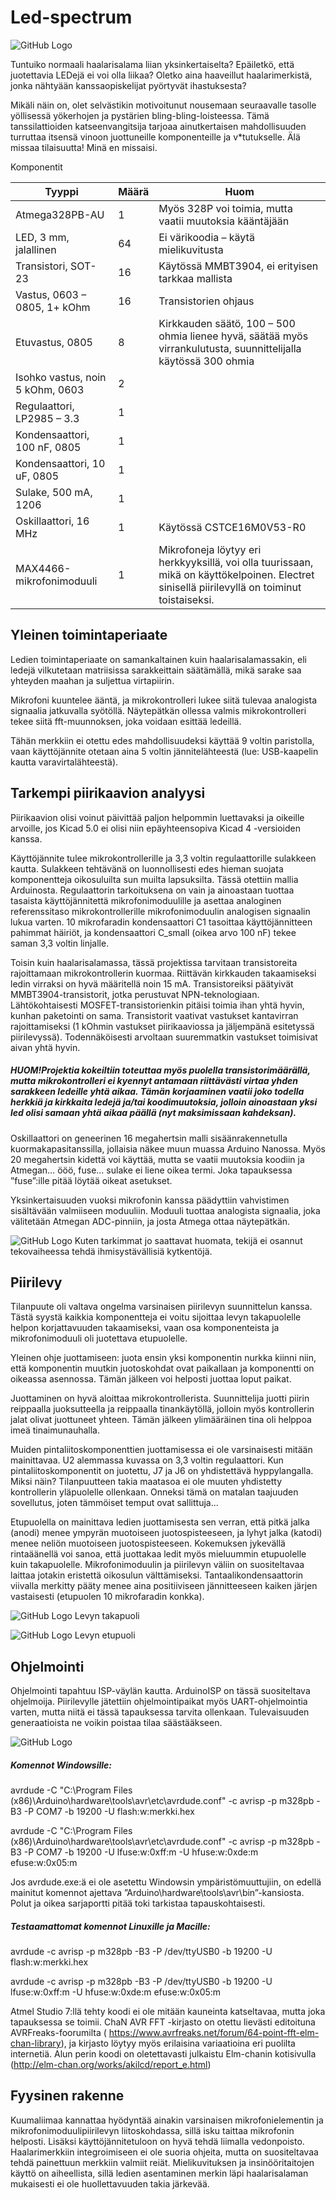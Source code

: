 # Led-spectrum

![GitHub Logo](/Kuvat/Kuva1.png)

Tuntuiko normaali haalarisalama liian yksinkertaiselta? Epäiletkö, että juotettavia LEDejä ei voi olla liikaa? Oletko aina haaveillut haalarimerkistä, jonka nähtyään kanssaopiskelijat pyörtyvät ihastuksesta?

Mikäli näin on, olet selvästikin motivoitunut nousemaan seuraavalle tasolle yöllisessä yökerhojen ja pystärien bling-bling-loisteessa. Tämä tanssilattioiden katseenvangitsija tarjoaa ainutkertaisen mahdollisuuden turruttaa itsensä vinoon juottuneille komponenteille ja v*tutukselle. Älä missaa tilaisuutta! Minä en missaisi.

Komponentit

| Tyyppi          |	Määrä  |	Huom                                                    |
| --------------- | ------ | -------------------------------------------------------- |
| Atmega328PB-AU  |1       |	Myös 328P voi toimia, mutta vaatii muutoksia kääntäjään |
| LED, 3 mm, jalallinen	|64 |	Ei värikoodia – käytä mielikuvitusta |
| Transistori, SOT-23|16 |	Käytössä MMBT3904, ei erityisen tarkkaa mallista |
| Vastus, 0603 – 0805, 1+ kOhm | 16 |		Transistorien ohjaus |
| Etuvastus, 0805	|8	| Kirkkauden säätö, 100 – 500 ohmia lienee hyvä, säätää myös virrankulutusta, suunnittelijalla käytössä 300 ohmia |
| Isohko vastus, noin 5 kOhm, 0603 |2	 | |
| Regulaattori, LP2985 – 3.3 |	1	| |
| Kondensaattori, 100 nF, 0805|	1	| |
| Kondensaattori, 10 uF, 0805|	1	| |
| Sulake, 500 mA, 1206	|1	| |
| Oskillaattori, 16 MHz |	1 |	Käytössä CSTCE16M0V53-R0 |
| MAX4466-mikrofonimoduuli |	1 |	Mikrofoneja löytyy eri herkkyyksillä, voi olla tuurissaan, mikä on käyttökelpoinen. Electret sinisellä piirilevyllä on toiminut toistaiseksi.|


## Yleinen toimintaperiaate
Ledien toimintaperiaate on samankaltainen kuin haalarisalamassakin, eli ledejä vilkutetaan matriisissa sarakkeittain säätämällä, mikä sarake saa yhteyden maahan ja suljettua virtapiirin. 

Mikrofoni kuuntelee ääntä, ja mikrokontrolleri lukee siitä tulevaa analogista signaalia jatkuvalla syötöllä. Näytepätkän ollessa valmis mikrokontrolleri tekee siitä fft-muunnoksen, joka voidaan esittää ledeillä.

Tähän merkkiin ei otettu edes mahdollisuudeksi käyttää 9 voltin paristolla, vaan käyttöjännite otetaan aina 5 voltin jännitelähteestä (lue: USB-kaapelin kautta varavirtalähteestä).

## Tarkempi piirikaavion analyysi
Piirikaavion olisi voinut päivittää paljon helpommin luettavaksi ja oikeille arvoille, jos Kicad 5.0 ei olisi niin epäyhteensopiva Kicad 4 -versioiden kanssa. 

Käyttöjännite tulee mikrokontrollerille ja 3,3 voltin regulaattorille sulakkeen kautta. Sulakkeen tehtävänä on luonnollisesti edes hieman suojata komponentteja oikosuluilta sun muilta lapsuksilta. Tässä otettiin mallia Arduinosta. Regulaattorin tarkoituksena on vain ja ainoastaan tuottaa tasaista käyttöjännitettä mikrofonimoduulille ja asettaa analoginen referenssitaso mikrokontrollerille mikrofonimoduulin analogisen signaalin lukua varten. 10 mikrofaradin kondensaattori C1 tasoittaa käyttöjännitteen pahimmat häiriöt, ja kondensaattori C_small (oikea arvo 100 nF) tekee saman 3,3 voltin linjalle.

Toisin kuin haalarisalamassa, tässä projektissa tarvitaan transistoreita rajoittamaan mikrokontrollerin kuormaa. Riittävän kirkkauden takaamiseksi ledin virraksi on hyvä määritellä noin 15 mA. Transistoreiksi päätyivät MMBT3904-transistorit, jotka perustuvat NPN-teknologiaan. Lähtökohtaisesti MOSFET-transistorienkin pitäisi toimia ihan yhtä hyvin, kunhan paketointi on sama. Transistorit vaativat vastukset kantavirran rajoittamiseksi (1 kOhmin vastukset piirikaaviossa ja jäljempänä esitetyssä piirilevyssä). Todennäköisesti arvoltaan suuremmatkin vastukset toimisivat aivan yhtä hyvin. 

##### HUOM!Projektia kokeiltiin toteuttaa myös puolella transistorimäärällä, mutta mikrokontrolleri ei kyennyt antamaan riittävästi virtaa yhden sarakkeen ledeille yhtä aikaa. Tämän korjaaminen vaatii joko todella herkkiä ja kirkkaita ledejä ja/tai koodimuutoksia, jolloin ainoastaan yksi led olisi samaan yhtä aikaa päällä (nyt maksimissaan kahdeksan).

Oskillaattori on geneerinen 16 megahertsin malli sisäänrakennetulla kuormakapasitanssilla, jollaisia näkee muun muassa Arduino Nanossa. Myös 20 megahertsin kidettä voi käyttää, mutta se vaatii muutoksia koodiin ja Atmegan… ööö, fuse… sulake ei liene oikea termi. Joka tapauksessa ”fuse”:ille pitää löytää oikeat asetukset.

Yksinkertaisuuden vuoksi mikrofonin kanssa päädyttiin vahvistimen sisältävään valmiiseen moduuliin. Moduuli tuottaa analogista signaalia, joka välitetään Atmegan ADC-pinniin, ja josta Atmega ottaa näytepätkän.

![GitHub Logo](/Kuvat/Kuva2.png)
Kuten tarkimmat jo saattavat huomata, tekijä ei osannut tekovaiheessa tehdä ihmisystävällisiä kytkentöjä.

## Piirilevy
Tilanpuute oli valtava ongelma varsinaisen piirilevyn suunnittelun kanssa. Tästä syystä kaikkia komponentteja ei voitu sijoittaa levyn takapuolelle helpon korjattavuuden takaamiseksi, vaan osa komponenteista ja mikrofonimoduuli oli juotettava etupuolelle.

Yleinen ohje juottamiseen: juota ensin yksi komponentin nurkka kiinni niin, että komponentin muutkin juotoskohdat ovat paikallaan ja komponentti on oikeassa asennossa. Tämän jälkeen voi helposti juottaa loput paikat.

Juottaminen on hyvä aloittaa mikrokontrollerista. Suunnittelija juotti piirin reippaalla juoksutteella ja reippaalla tinankäytöllä, jolloin myös kontrollerin jalat olivat juottuneet yhteen. Tämän jälkeen ylimääräinen tina oli helppoa imeä tinaimunauhalla.

Muiden pintaliitoskomponenttien juottamisessa ei ole varsinaisesti mitään mainittavaa. U2 alemmassa kuvassa on 3,3 voltin regulaattori.
Kun pintaliitoskomponentit on juotettu, J7 ja J6 on yhdistettävä hyppylangalla. Miksi näin? Tilanpuutteen takia maatasoa ei ole muuten yhdistetty kontrollerin yläpuolelle ollenkaan. Onneksi tämä on matalan taajuuden sovellutus, joten tämmöiset temput ovat sallittuja...

Etupuolella on mainittava ledien juottamisesta sen verran, että pitkä jalka (anodi) menee ympyrän muotoiseen juotospisteeseen, ja lyhyt jalka (katodi) menee neliön muotoiseen juotospisteeseen. Kokemuksen jykevällä rintaäänellä voi sanoa, että juottakaa ledit myös mieluummin etupuolelle kuin takapuolelle. Mikrofonimoduulin ja piirilevyn väliin on suositeltavaa laittaa jotakin eristettä oikosulun välttämiseksi. Tantaalikondensaattorin viivalla merkitty pääty menee aina positiiviseen jännitteeseen kaiken järjen vastaisesti (etupuolen 10 mikrofaradin konkka). 

![GitHub Logo](/Kuvat/Kuva3.png)
Levyn takapuoli

![GitHub Logo](/Kuvat/Kuva4.png)
Levyn etupuoli


## Ohjelmointi
Ohjelmointi tapahtuu ISP-väylän kautta. ArduinoISP on tässä suositeltava ohjelmoija. Piirilevylle jätettiin ohjelmointipaikat myös UART-ohjelmointia varten, mutta niitä ei tässä tapauksessa tarvita ollenkaan. Tulevaisuuden generaatioista ne voikin poistaa tilaa säästääkseen.

![GitHub Logo](/Kuvat/Kuva5.png)

##### Komennot Windowsille:

avrdude -C "C:\Program Files (x86)\Arduino\hardware\tools\avr\etc\avrdude.conf" -c avrisp -p m328pb -B3 -P COM7 -b 19200 -U flash:w:merkki.hex

avrdude -C "C:\Program Files (x86)\Arduino\hardware\tools\avr\etc\avrdude.conf" -c avrisp -p m328pb -B3 -P COM7 -b 19200 -U lfuse:w:0xff:m -U hfuse:w:0xde:m efuse:w:0x05:m

Jos avrdude.exe:ä ei ole asetettu Windowsin ympäristömuuttujiin, on edellä mainitut komennot ajettava ”Arduino\hardware\tools\avr\bin”-kansiosta. Polut ja oikea sarjaportti pitää toki tarkistaa tapauskohtaisesti.

##### Testaamattomat komennot Linuxille ja Macille:

avrdude -c avrisp -p m328pb -B3 -P /dev/ttyUSB0 -b 19200 -U flash:w:merkki.hex

avrdude -c avrisp -p m328pb -B3 -P /dev/ttyUSB0 -b 19200 -U lfuse:w:0xff:m -U hfuse:w:0xde:m efuse:w:0x05:m

Atmel Studio 7:llä tehty koodi ei ole mitään kauneinta katseltavaa, mutta joka tapauksessa se toimii. ChaN AVR FFT -kirjasto on otettu lievästi editoituna AVRFreaks-foorumilta ( https://www.avrfreaks.net/forum/64-point-fft-elm-chan-library), ja kirjasto löytyy myös erilaisina variaatioina eri puolilta internetiä. Alun perin koodi on oletettavasti julkaistu Elm-chanin kotisivulla (http://elm-chan.org/works/akilcd/report_e.html)

## Fyysinen rakenne
Kuumaliimaa kannattaa hyödyntää ainakin varsinaisen mikrofonielementin ja mikrofonimoduulipiirilevyn liitoskohdassa, sillä isku taittaa mikrofonin helposti. Lisäksi käyttöjännitetuloon on hyvä tehdä liimalla vedonpoisto.
Haalarimerkkiin integroimiseen ei ole suoria ohjeita, mutta on suositeltavaa tehdä painettuun merkkiin valmiit reiät. Mielikuvituksen ja insinööritaitojen käyttö on aiheellista, sillä ledien asentaminen merkin läpi haalarisalaman mukaisesti ei ole huollettavuuden takia järkevää.

